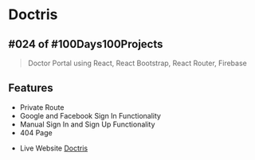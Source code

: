 # Doctris
## #024 of #100Days100Projects
> Doctor Portal using React, React Bootstrap, React Router, Firebase

## Features

- Private Route
- Google and Facebook Sign In Functionality
- Manual Sign In and Sign Up Functionality
- 404 Page

* Live Website
[Doctris](https://doctris-7335f.web.app/)
